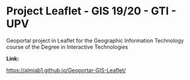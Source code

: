 # Project Leaflet - GIS 19/20 - GTI - UPV

Geoportal project in Leaflet for the Geographic Information Technology course of the Degree in Interactive Technologies

**Link:**

https://almiab1.github.io/Geoportar-GIS-Leaflet/
